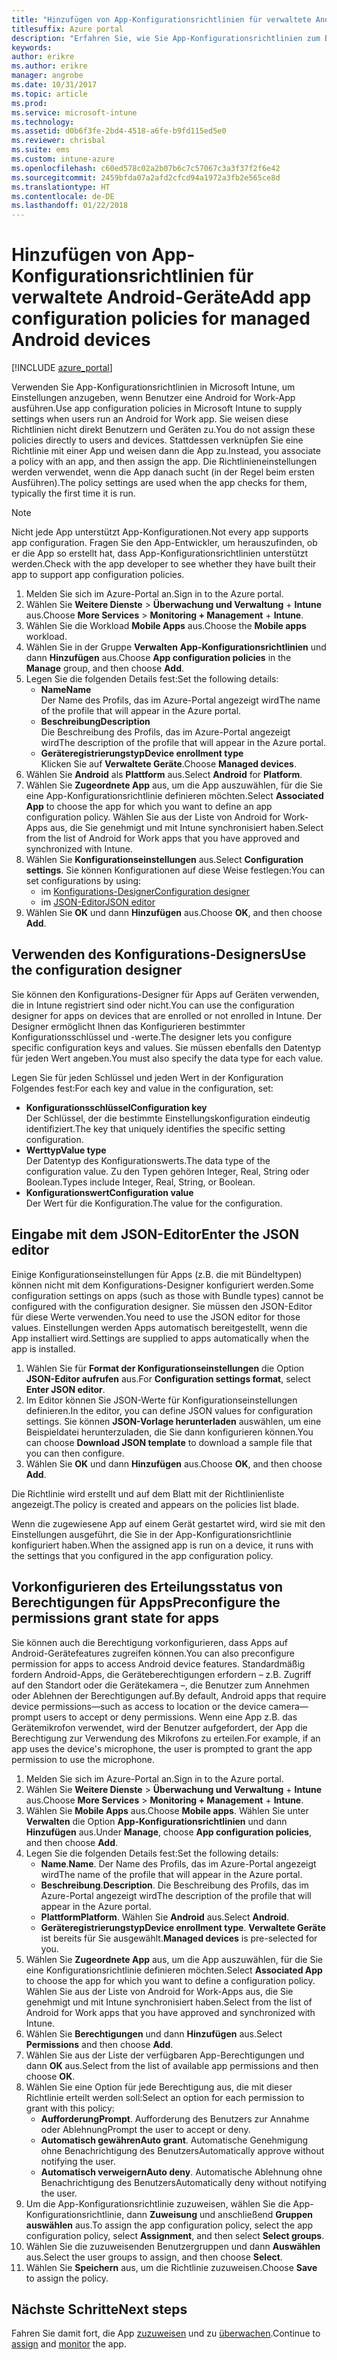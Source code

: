 ```yaml
---
title: "Hinzufügen von App-Konfigurationsrichtlinien für verwaltete Android-Geräte | Microsoft-Dokumentation"
titlesuffix: Azure portal
description: "Erfahren Sie, wie Sie App-Konfigurationsrichtlinien zum Bereitstellen von Konfigurationsdaten für eine Android for Work-App beim Ausführen verwenden."
keywords: 
author: erikre
ms.author: erikre
manager: angrobe
ms.date: 10/31/2017
ms.topic: article
ms.prod: 
ms.service: microsoft-intune
ms.technology: 
ms.assetid: d0b6f3fe-2bd4-4518-a6fe-b9fd115ed5e0
ms.reviewer: chrisbal
ms.suite: ems
ms.custom: intune-azure
ms.openlocfilehash: c60ed578c02a2b07b6c7c57067c3a3f37f2f6e42
ms.sourcegitcommit: 2459bfda07a2afd2cfcd94a1972a3fb2e565ce8d
ms.translationtype: HT
ms.contentlocale: de-DE
ms.lasthandoff: 01/22/2018
---
```

# <a name="add-app-configuration-policies-for-managed-android-devices"></a><span data-ttu-id="f04ff-103">Hinzufügen von App-Konfigurationsrichtlinien für verwaltete Android-Geräte</span><span class="sxs-lookup"><span data-stu-id="f04ff-103">Add app configuration policies for managed Android devices</span></span>

[!INCLUDE [azure_portal](./includes/azure_portal.md)]

<span data-ttu-id="f04ff-104">Verwenden Sie App-Konfigurationsrichtlinien in Microsoft Intune, um Einstellungen anzugeben, wenn Benutzer eine Android for Work-App ausführen.</span><span class="sxs-lookup"><span data-stu-id="f04ff-104">Use app configuration policies in Microsoft Intune to supply settings when users run an Android for Work app.</span></span> <span data-ttu-id="f04ff-105">Sie weisen diese Richtlinien nicht direkt Benutzern und Geräten zu.</span><span class="sxs-lookup"><span data-stu-id="f04ff-105">You do not assign these policies directly to users and devices.</span></span> <span data-ttu-id="f04ff-106">Stattdessen verknüpfen Sie eine Richtlinie mit einer App und weisen dann die App zu.</span><span class="sxs-lookup"><span data-stu-id="f04ff-106">Instead, you associate a policy with an app, and then assign the app.</span></span> <span data-ttu-id="f04ff-107">Die Richtlinieneinstellungen werden verwendet, wenn die App danach sucht (in der Regel beim ersten Ausführen).</span><span class="sxs-lookup"><span data-stu-id="f04ff-107">The policy settings are used when the app checks for them, typically the first time it is run.</span></span>

> [!Note]  
> <span data-ttu-id="f04ff-108">Nicht jede App unterstützt App-Konfigurationen.</span><span class="sxs-lookup"><span data-stu-id="f04ff-108">Not every app supports app configuration.</span></span> <span data-ttu-id="f04ff-109">Fragen Sie den App-Entwickler, um herauszufinden, ob er die App so erstellt hat, dass App-Konfigurationsrichtlinien unterstützt werden.</span><span class="sxs-lookup"><span data-stu-id="f04ff-109">Check with the app developer to see whether they have built their app to support app configuration policies.</span></span>

1. <span data-ttu-id="f04ff-110">Melden Sie sich im Azure-Portal an.</span><span class="sxs-lookup"><span data-stu-id="f04ff-110">Sign in to the Azure portal.</span></span>
2. <span data-ttu-id="f04ff-111">Wählen Sie **Weitere Dienste** > **Überwachung und Verwaltung** + **Intune** aus.</span><span class="sxs-lookup"><span data-stu-id="f04ff-111">Choose **More Services** > **Monitoring + Management** + **Intune**.</span></span>
3. <span data-ttu-id="f04ff-112">Wählen Sie die Workload **Mobile Apps** aus.</span><span class="sxs-lookup"><span data-stu-id="f04ff-112">Choose the **Mobile apps** workload.</span></span>
4. <span data-ttu-id="f04ff-113">Wählen Sie in der Gruppe **Verwalten** **App-Konfigurationsrichtlinien** und dann **Hinzufügen** aus.</span><span class="sxs-lookup"><span data-stu-id="f04ff-113">Choose **App configuration policies** in the **Manage** group, and then choose **Add**.</span></span>
5. <span data-ttu-id="f04ff-114">Legen Sie die folgenden Details fest:</span><span class="sxs-lookup"><span data-stu-id="f04ff-114">Set the following details:</span></span>
    - <span data-ttu-id="f04ff-115">**Name**</span><span class="sxs-lookup"><span data-stu-id="f04ff-115">**Name**</span></span>  
      <span data-ttu-id="f04ff-116">Der Name des Profils, das im Azure-Portal angezeigt wird</span><span class="sxs-lookup"><span data-stu-id="f04ff-116">The name of the profile that will appear in the Azure portal.</span></span>
    - <span data-ttu-id="f04ff-117">**Beschreibung**</span><span class="sxs-lookup"><span data-stu-id="f04ff-117">**Description**</span></span>  
      <span data-ttu-id="f04ff-118">Die Beschreibung des Profils, das im Azure-Portal angezeigt wird</span><span class="sxs-lookup"><span data-stu-id="f04ff-118">The  description of the profile that will appear in the Azure portal.</span></span>
    - <span data-ttu-id="f04ff-119">**Geräteregistrierungstyp**</span><span class="sxs-lookup"><span data-stu-id="f04ff-119">**Device enrollment type**</span></span>  
      <span data-ttu-id="f04ff-120">Klicken Sie auf **Verwaltete Geräte**.</span><span class="sxs-lookup"><span data-stu-id="f04ff-120">Choose **Managed devices**.</span></span>
6. <span data-ttu-id="f04ff-121">Wählen Sie **Android** als **Plattform** aus.</span><span class="sxs-lookup"><span data-stu-id="f04ff-121">Select **Android** for **Platform**.</span></span>
7. <span data-ttu-id="f04ff-122">Wählen Sie **Zugeordnete App** aus, um die App auszuwählen, für die Sie eine App-Konfigurationsrichtlinie definieren möchten.</span><span class="sxs-lookup"><span data-stu-id="f04ff-122">Select **Associated App** to choose the app for which you want to define an  app configuration policy.</span></span> <span data-ttu-id="f04ff-123">Wählen Sie aus der Liste von Android for Work-Apps aus, die Sie genehmigt und mit Intune synchronisiert haben.</span><span class="sxs-lookup"><span data-stu-id="f04ff-123">Select from the list of Android for Work apps that you have approved and synchronized with Intune.</span></span>
8. <span data-ttu-id="f04ff-124">Wählen Sie **Konfigurationseinstellungen** aus.</span><span class="sxs-lookup"><span data-stu-id="f04ff-124">Select **Configuration settings**.</span></span> <span data-ttu-id="f04ff-125">Sie können Konfigurationen auf diese Weise festlegen:</span><span class="sxs-lookup"><span data-stu-id="f04ff-125">You can set configurations by using:</span></span>
    - <span data-ttu-id="f04ff-126">im [Konfigurations-Designer](#Use-the-configuration-designer)</span><span class="sxs-lookup"><span data-stu-id="f04ff-126">[Configuration designer](#Use-the-configuration-designer)</span></span>
    - <span data-ttu-id="f04ff-127">im [JSON-Editor](#Enter-the-JSON-editor)</span><span class="sxs-lookup"><span data-stu-id="f04ff-127">[JSON editor](#Enter-the-JSON-editor)</span></span>
9. <span data-ttu-id="f04ff-128">Wählen Sie **OK** und dann **Hinzufügen** aus.</span><span class="sxs-lookup"><span data-stu-id="f04ff-128">Choose **OK**, and then choose **Add**.</span></span>

## <a name="use-the-configuration-designer"></a><span data-ttu-id="f04ff-129">Verwenden des Konfigurations-Designers</span><span class="sxs-lookup"><span data-stu-id="f04ff-129">Use the configuration designer</span></span>

<span data-ttu-id="f04ff-130">Sie können den Konfigurations-Designer für Apps auf Geräten verwenden, die in Intune registriert sind oder nicht.</span><span class="sxs-lookup"><span data-stu-id="f04ff-130">You can use the configuration designer for apps on devices that are enrolled or not enrolled in Intune.</span></span> <span data-ttu-id="f04ff-131">Der Designer ermöglicht Ihnen das Konfigurieren bestimmter Konfigurationsschlüssel und -werte.</span><span class="sxs-lookup"><span data-stu-id="f04ff-131">The designer lets you configure specific configuration keys and values.</span></span> <span data-ttu-id="f04ff-132">Sie müssen ebenfalls den Datentyp für jeden Wert angeben.</span><span class="sxs-lookup"><span data-stu-id="f04ff-132">You must also specify the data type for each value.</span></span>

<span data-ttu-id="f04ff-133">Legen Sie für jeden Schlüssel und jeden Wert in der Konfiguration Folgendes fest:</span><span class="sxs-lookup"><span data-stu-id="f04ff-133">For each key and value in the configuration, set:</span></span>

  - <span data-ttu-id="f04ff-134">**Konfigurationsschlüssel**</span><span class="sxs-lookup"><span data-stu-id="f04ff-134">**Configuration key**</span></span>  
     <span data-ttu-id="f04ff-135">Der Schlüssel, der die bestimmte Einstellungskonfiguration eindeutig identifiziert.</span><span class="sxs-lookup"><span data-stu-id="f04ff-135">The key that uniquely identifies the specific setting configuration.</span></span>
  - <span data-ttu-id="f04ff-136">**Werttyp**</span><span class="sxs-lookup"><span data-stu-id="f04ff-136">**Value type**</span></span>  
    <span data-ttu-id="f04ff-137">Der Datentyp des Konfigurationswerts.</span><span class="sxs-lookup"><span data-stu-id="f04ff-137">The data type of the configuration value.</span></span> <span data-ttu-id="f04ff-138">Zu den Typen gehören Integer, Real, String oder Boolean.</span><span class="sxs-lookup"><span data-stu-id="f04ff-138">Types include Integer, Real, String, or Boolean.</span></span>
  - <span data-ttu-id="f04ff-139">**Konfigurationswert**</span><span class="sxs-lookup"><span data-stu-id="f04ff-139">**Configuration value**</span></span>  
    <span data-ttu-id="f04ff-140">Der Wert für die Konfiguration.</span><span class="sxs-lookup"><span data-stu-id="f04ff-140">The value for the configuration.</span></span> 

## <a name="enter-the-json-editor"></a><span data-ttu-id="f04ff-141">Eingabe mit dem JSON-Editor</span><span class="sxs-lookup"><span data-stu-id="f04ff-141">Enter the JSON editor</span></span>

<span data-ttu-id="f04ff-142">Einige Konfigurationseinstellungen für Apps (z.B. die mit Bündeltypen) können nicht mit dem Konfigurations-Designer konfiguriert werden.</span><span class="sxs-lookup"><span data-stu-id="f04ff-142">Some configuration settings on apps (such as those with Bundle types) cannot be configured with the configuration designer.</span></span> <span data-ttu-id="f04ff-143">Sie müssen den JSON-Editor für diese Werte verwenden.</span><span class="sxs-lookup"><span data-stu-id="f04ff-143">You need to use the JSON editor for those values.</span></span> <span data-ttu-id="f04ff-144">Einstellungen werden Apps automatisch bereitgestellt, wenn die App installiert wird.</span><span class="sxs-lookup"><span data-stu-id="f04ff-144">Settings are supplied to apps automatically when the app is installed.</span></span>

1. <span data-ttu-id="f04ff-145">Wählen Sie für **Format der Konfigurationseinstellungen** die Option **JSON-Editor aufrufen** aus.</span><span class="sxs-lookup"><span data-stu-id="f04ff-145">For **Configuration settings format**, select **Enter JSON editor**.</span></span>
2. <span data-ttu-id="f04ff-146">Im Editor können Sie JSON-Werte für Konfigurationseinstellungen definieren.</span><span class="sxs-lookup"><span data-stu-id="f04ff-146">In the editor, you can define JSON values for configuration settings.</span></span> <span data-ttu-id="f04ff-147">Sie können **JSON-Vorlage herunterladen** auswählen, um eine Beispieldatei herunterzuladen, die Sie dann konfigurieren können.</span><span class="sxs-lookup"><span data-stu-id="f04ff-147">You can choose **Download JSON template** to download a sample file that you can then configure.</span></span>
3. <span data-ttu-id="f04ff-148">Wählen Sie **OK** und dann **Hinzufügen** aus.</span><span class="sxs-lookup"><span data-stu-id="f04ff-148">Choose **OK**, and then choose **Add**.</span></span>

<span data-ttu-id="f04ff-149">Die Richtlinie wird erstellt und auf dem Blatt mit der Richtlinienliste angezeigt.</span><span class="sxs-lookup"><span data-stu-id="f04ff-149">The policy is created and appears on the policies list blade.</span></span>

<span data-ttu-id="f04ff-150">Wenn die zugewiesene App auf einem Gerät gestartet wird, wird sie mit den Einstellungen ausgeführt, die Sie in der App-Konfigurationsrichtlinie konfiguriert haben.</span><span class="sxs-lookup"><span data-stu-id="f04ff-150">When the assigned app is run on a device, it runs with the settings that you configured in the app configuration policy.</span></span>

## <a name="preconfigure-the-permissions-grant-state-for-apps"></a><span data-ttu-id="f04ff-151">Vorkonfigurieren des Erteilungsstatus von Berechtigungen für Apps</span><span class="sxs-lookup"><span data-stu-id="f04ff-151">Preconfigure the permissions grant state for apps</span></span>

<span data-ttu-id="f04ff-152">Sie können auch die Berechtigung vorkonfigurieren, dass Apps auf Android-Gerätefeatures zugreifen können.</span><span class="sxs-lookup"><span data-stu-id="f04ff-152">You can also preconfigure permission for apps to access Android device features.</span></span> <span data-ttu-id="f04ff-153">Standardmäßig fordern Android-Apps, die Geräteberechtigungen erfordern – z.B. Zugriff auf den Standort oder die Gerätekamera –, die Benutzer zum Annehmen oder Ablehnen der Berechtigungen auf.</span><span class="sxs-lookup"><span data-stu-id="f04ff-153">By default, Android apps that require device permissions—such as access to location or the device camera—prompt users to accept or deny permissions.</span></span> <span data-ttu-id="f04ff-154">Wenn eine App z.B. das Gerätemikrofon verwendet, wird der Benutzer aufgefordert, der App die Berechtigung zur Verwendung des Mikrofons zu erteilen.</span><span class="sxs-lookup"><span data-stu-id="f04ff-154">For example, if an app uses the device's microphone, the user is prompted to grant the app permission to use the microphone.</span></span>

1. <span data-ttu-id="f04ff-155">Melden Sie sich im Azure-Portal an.</span><span class="sxs-lookup"><span data-stu-id="f04ff-155">Sign in to the Azure portal.</span></span>
2. <span data-ttu-id="f04ff-156">Wählen Sie **Weitere Dienste** > **Überwachung und Verwaltung** + **Intune** aus.</span><span class="sxs-lookup"><span data-stu-id="f04ff-156">Choose **More Services** > **Monitoring + Management** + **Intune**.</span></span>
3. <span data-ttu-id="f04ff-157">Wählen Sie **Mobile Apps** aus.</span><span class="sxs-lookup"><span data-stu-id="f04ff-157">Choose **Mobile apps**.</span></span> <span data-ttu-id="f04ff-158">Wählen Sie unter **Verwalten** die Option **App-Konfigurationsrichtlinien** und dann **Hinzufügen** aus.</span><span class="sxs-lookup"><span data-stu-id="f04ff-158">Under **Manage**, choose **App configuration policies**, and then choose **Add**.</span></span>
4. <span data-ttu-id="f04ff-159">Legen Sie die folgenden Details fest:</span><span class="sxs-lookup"><span data-stu-id="f04ff-159">Set the following details:</span></span>
    - <span data-ttu-id="f04ff-160">**Name**.</span><span class="sxs-lookup"><span data-stu-id="f04ff-160">**Name**.</span></span> <span data-ttu-id="f04ff-161">Der Name des Profils, das im Azure-Portal angezeigt wird</span><span class="sxs-lookup"><span data-stu-id="f04ff-161">The name of the profile that will appear in the Azure portal.</span></span>
    - <span data-ttu-id="f04ff-162">**Beschreibung**.</span><span class="sxs-lookup"><span data-stu-id="f04ff-162">**Description**.</span></span> <span data-ttu-id="f04ff-163">Die Beschreibung des Profils, das im Azure-Portal angezeigt wird</span><span class="sxs-lookup"><span data-stu-id="f04ff-163">The  description of the profile that will appear in the Azure portal.</span></span>
    - <span data-ttu-id="f04ff-164">**Plattform**</span><span class="sxs-lookup"><span data-stu-id="f04ff-164">**Platform**.</span></span> <span data-ttu-id="f04ff-165">Wählen Sie **Android** aus.</span><span class="sxs-lookup"><span data-stu-id="f04ff-165">Select **Android**.</span></span>
    - <span data-ttu-id="f04ff-166">**Geräteregistrierungstyp**</span><span class="sxs-lookup"><span data-stu-id="f04ff-166">**Device enrollment type**.</span></span> <span data-ttu-id="f04ff-167">**Verwaltete Geräte** ist bereits für Sie ausgewählt.</span><span class="sxs-lookup"><span data-stu-id="f04ff-167">**Managed devices** is pre-selected for you.</span></span>
5. <span data-ttu-id="f04ff-168">Wählen Sie **Zugeordnete App** aus, um die App auszuwählen, für die Sie eine Konfigurationsrichtlinie definieren möchten.</span><span class="sxs-lookup"><span data-stu-id="f04ff-168">Select **Associated App** to choose the app for which you want to define a configuration policy.</span></span> <span data-ttu-id="f04ff-169">Wählen Sie aus der Liste von Android for Work-Apps aus, die Sie genehmigt und mit Intune synchronisiert haben.</span><span class="sxs-lookup"><span data-stu-id="f04ff-169">Select from the list of Android for Work apps that you have approved and synchronized with Intune.</span></span>
6. <span data-ttu-id="f04ff-170">Wählen Sie **Berechtigungen** und dann **Hinzufügen** aus.</span><span class="sxs-lookup"><span data-stu-id="f04ff-170">Select **Permissions** and then choose **Add**.</span></span>
7. <span data-ttu-id="f04ff-171">Wählen Sie aus der Liste der verfügbaren App-Berechtigungen und dann **OK** aus.</span><span class="sxs-lookup"><span data-stu-id="f04ff-171">Select from the list of available app permissions and then choose **OK**.</span></span>
8. <span data-ttu-id="f04ff-172">Wählen Sie eine Option für jede Berechtigung aus, die mit dieser Richtlinie erteilt werden soll:</span><span class="sxs-lookup"><span data-stu-id="f04ff-172">Select an option for each permission to grant with this policy:</span></span>
    - <span data-ttu-id="f04ff-173">**Aufforderung**</span><span class="sxs-lookup"><span data-stu-id="f04ff-173">**Prompt**.</span></span> <span data-ttu-id="f04ff-174">Aufforderung des Benutzers zur Annahme oder Ablehnung</span><span class="sxs-lookup"><span data-stu-id="f04ff-174">Prompt the user to accept or deny.</span></span>
    - <span data-ttu-id="f04ff-175">**Automatisch gewähren**</span><span class="sxs-lookup"><span data-stu-id="f04ff-175">**Auto grant**.</span></span> <span data-ttu-id="f04ff-176">Automatische Genehmigung ohne Benachrichtigung des Benutzers</span><span class="sxs-lookup"><span data-stu-id="f04ff-176">Automatically approve without notifying the user.</span></span>
    - <span data-ttu-id="f04ff-177">**Automatisch verweigern**</span><span class="sxs-lookup"><span data-stu-id="f04ff-177">**Auto deny**.</span></span> <span data-ttu-id="f04ff-178">Automatische Ablehnung ohne Benachrichtigung des Benutzers</span><span class="sxs-lookup"><span data-stu-id="f04ff-178">Automatically deny without notifying the user.</span></span>
9. <span data-ttu-id="f04ff-179">Um die App-Konfigurationsrichtlinie zuzuweisen, wählen Sie die App-Konfigurationsrichtlinie, dann **Zuweisung** und anschließend **Gruppen auswählen** aus.</span><span class="sxs-lookup"><span data-stu-id="f04ff-179">To assign the app configuration policy, select the app configuration policy, select **Assignment**, and then select **Select groups**.</span></span>
10. <span data-ttu-id="f04ff-180">Wählen Sie die zuzuweisenden Benutzergruppen und dann **Auswählen** aus.</span><span class="sxs-lookup"><span data-stu-id="f04ff-180">Select the user groups to assign, and then choose **Select**.</span></span>
11. <span data-ttu-id="f04ff-181">Wählen Sie **Speichern** aus, um die Richtlinie zuzuweisen.</span><span class="sxs-lookup"><span data-stu-id="f04ff-181">Choose **Save** to assign the policy.</span></span>

## <a name="next-steps"></a><span data-ttu-id="f04ff-182">Nächste Schritte</span><span class="sxs-lookup"><span data-stu-id="f04ff-182">Next steps</span></span>

<span data-ttu-id="f04ff-183">Fahren Sie damit fort, die App [zuzuweisen](apps-deploy.md) und zu [überwachen](apps-monitor.md).</span><span class="sxs-lookup"><span data-stu-id="f04ff-183">Continue to [assign](apps-deploy.md) and [monitor](apps-monitor.md) the app.</span></span>

